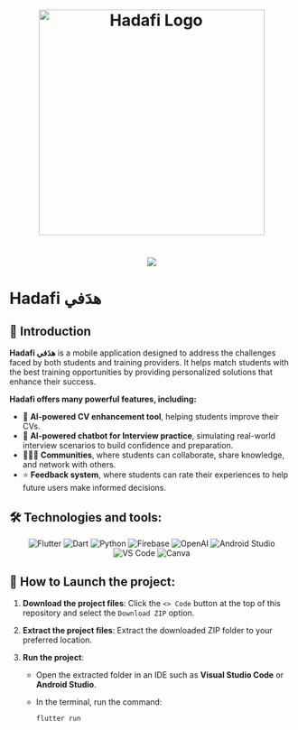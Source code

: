 <h1 align="center">
    <img src="Hadafi/images/GP1logo-1.jpg" alt="Hadafi Logo" width="400"/>
</h1>

<h1 align="center">
    <img src="https://readme-typing-svg.herokuapp.com/?font=Righteous&size=35&center=true&vCenter=true&width=500&height=70&duration=4000&color=00BFFF&lines=Hi+There!+👋;+We+are+Hadafi+Team!;" />
</h1>

# Hadafi هدَفي 

## 🌟 Introduction 
**Hadafi هدَفي** is a mobile application designed to address the challenges faced by both students and training providers. It helps match students with the best training opportunities by providing personalized solutions that enhance their success.

**Hadafi offers many powerful features, including:**
- 🚀 **AI-powered CV enhancement tool**, helping students improve their CVs.
- 🤖 **AI-powered chatbot for Interview practice**, simulating real-world interview scenarios to build confidence and preparation.
- 🧑‍🤝‍🧑 **Communities**, where students can collaborate, share knowledge, and network with others.
- ⭐ **Feedback system**, where students can rate their experiences to help future users make informed decisions.

</p></p>

## 🛠️ Technologies and tools:

<p align="center">
  <img src="https://img.shields.io/badge/Flutter-00BFFF?style=for-the-badge&logo=flutter&logoColor=white" alt="Flutter" />
  <img src="https://img.shields.io/badge/Dart-00CED1?style=for-the-badge&logo=dart&logoColor=white" alt="Dart" />
  <img src="https://img.shields.io/badge/Python-4682B4?style=for-the-badge&logo=python&logoColor=white" alt="Python" />
  <img src="https://img.shields.io/badge/Firebase-40E0D0?style=for-the-badge&logo=firebase&logoColor=black" alt="Firebase" />
  <img src="https://img.shields.io/badge/OpenAI-00BFFF?style=for-the-badge&logo=openai&logoColor=white" alt="OpenAI" />
  <img src="https://img.shields.io/badge/Android_Studio-1E90FF?style=for-the-badge&logo=android-studio&logoColor=white" alt="Android Studio" />
  <img src="https://img.shields.io/badge/Visual_Studio_Code-4682B4?style=for-the-badge&logo=visual-studio-code&logoColor=white" alt="VS Code" />
  <img src="https://img.shields.io/badge/Canva-40E0D0?style=for-the-badge&logo=canva&logoColor=white" alt="Canva" />
</p></p>

## 🚀 How to Launch the project:

1. **Download the project files**:
   Click the `<> Code` button at the top of this repository and select the `Download ZIP` option.

2. **Extract the project files**:
   Extract the downloaded ZIP folder to your preferred location.

3. **Run the project**:
   - Open the extracted folder in an IDE such as **Visual Studio Code** or **Android Studio**.
   - In the terminal, run the command:

     ```bash
     flutter run
     ```

